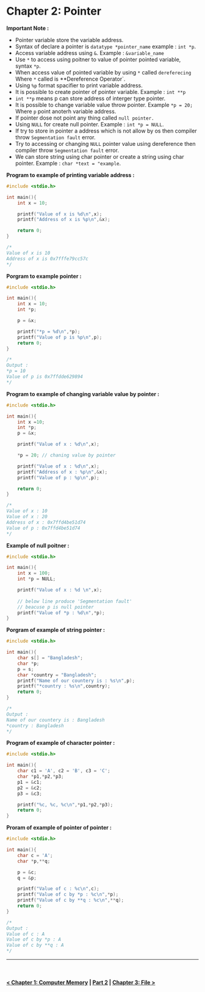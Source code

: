 Chapter 2: Pointer
==================

**Important Note :**
- Pointer variable store the variable address.
- Syntax of declare a pointer is `datatype *pointer_name` example : `int *p`.
- Access variable address using `&`. Example : `&variable_name`
- Use `*` to access using poitner to  value of pointer pointed variable, syntax `*p`.
- When access value of pointed variable by using `*` called `dereferecing` Where `*` called is **Dereference Operator`.
- Using `%p` format spacifier to print variable address.
- It is possible to create pointer of pointer variable. Example : `int **p`
- `int **p` means p can store address of interger type pointer.
- It is possible to change variable value throw pointer. Example `*p = 20;` Where `p` point anoterh variable address.
- If pointer dose not point any thing called `null pointer.`
- Using `NULL` for create null pointer. Example : `int *p = NULL`.
- If try to store in pointer a address which is not allow by os then compiler throw `Segmentation fault` error.
- Try to accessing or changing `NULL` pointer value using dereference then compiler throw `Segmentation fault` error.
- We can store string using char pointer or create a string using char pointer. Example : `char *text = "example`.

**Program to example of printing variable address :**
```c
#include <stdio.h>

int main(){
    int x = 10;

    printf("Value of x is %d\n",x);
    printf("Address of x is %p\n",&x);

    return 0;
}

/*
Value of x is 10
Address of x is 0x7fffe79cc57c
*/
```

**Porgram to example pointer :**
```c
#include <stdio.h>

int main(){
    int x = 10;
    int *p;

    p = &x;

    printf("*p = %d\n",*p);
    printf("Value of p is %p\n",p);
    return 0;
}

/*
Output : 
*p = 10
Value of p is 0x7ffdde629894
*/
```

**Program to example of changing variable value by pointer :**
```c
#include <stdio.h>

int main(){
    int x =10;
    int *p;
    p = &x;

    printf("Value of x : %d\n",x);

    *p = 20; // chaning value by pointer

    printf("Value of x : %d\n",x);
    printf("Address of x : %p\n",&x);
    printf("Value of p : %p\n",p);

    return 0;
}

/*
Value of x : 10
Value of x : 20
Address of x : 0x7ffd4be51d74
Value of p : 0x7ffd4be51d74
*/
```

**Example of null poitner :**
```c
#include <stdio.h>

int main(){
    int x = 100;
    int *p = NULL;

    printf("Value of x : %d \n",x);
    
    // below line produce 'Segmentation fault'
    // beacuse p is null pointer
    printf("Value of *p : %d\n",*p);
}
```

**Porgram of example of string pointer :**
```c
#include <stdio.h>

int main(){
    char s[] = "Bangladesh";
    char *p;
    p = s;
    char *country = "Bangladesh";
    printf("Name of our countery is : %s\n",p);
    printf("*country : %s\n",country);
    return 0;
}

/*
Output : 
Name of our countery is : Bangladesh
*country : Bangladesh
*/
```

**Program of example of character pointer :**
```c
#include <stdio.h>

int main(){
    char c1 = 'A', c2 = 'B', c3 = 'C';
    char *p1,*p2,*p3;
    p1 = &c1;
    p2 = &c2;
    p3 = &c3;

    printf("%c, %c, %c\n",*p1,*p2,*p3);
    return 0;
}
```

**Proram of example of pointer of pointer :**
```c
#include <stdio.h>

int main(){
    char c = 'A';
    char *p,**q;

    p = &c;
    q = &p;

    printf("Value of c : %c\n",c);
    printf("Value of c by *p : %c\n",*p);
    printf("Value of c by **q : %c\n",**q);
    return 0;
}

/*
Output : 
Value of c : A
Value of c by *p : A
Value of c by **q : A
*/
```

<hr />
<br />

#### [< Chapter 1: Computer Memory](./../chapter_01/note.md) | [Part 2](./../part_2.md) | [Chapter 3: File >](./../chapter_03/note.md)